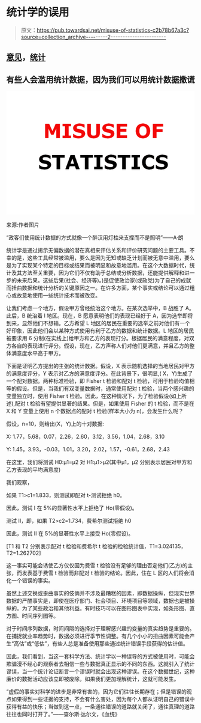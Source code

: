 # 统计学的误用

> 原文：<https://pub.towardsai.net/misuse-of-statistics-c2b78b67a3c?source=collection_archive---------2----------------------->

## [意见](https://towardsai.net/p/category/opinion)，[统计](https://towardsai.net/p/category/statistics)

## 有些人会滥用统计数据，因为我们可以用统计数据撒谎

![](img/17c179ae71f1ddbc9a5928f943b9beac.png)

来源:作者图片

“政客们使用统计数据的方式就像一个醉汉用灯柱来支撑而不是照明”——A·朗

统计学是通过揭示无偏数据的潜在真相来评估关系和评价研究问题的主要工具。不幸的是，这些工具经常被滥用，要么是因为无知或缺乏计划而被无意中滥用，要么是为了实现某个特定的目标或结果而被明显和故意地滥用。在这个大数据时代，统计及其方法至关重要，因为它们不仅有助于总结或分析数据，还能提供解释和进一步的未来后果。这些后果(社会、经济等)。)是促使政治家(或政党)为了自己的成就而扭曲数据和统计分析的关键原因之一。在许多方面，某个事实或结论可以通过粗心或故意地使用一些统计技术而被改变。

让我们考虑一个地方，假设甲方曾经统治这个地方。在某次选举中，B 战胜了 A。此后，B 统治着 l 地区。现在，B 愿意表明他们的表现已经好于 A，因为选举即将到来，显然他们不想输。乙方希望 L 地区的居民在重要的选举之前对他们有一个好印象，因此他们会以某种方式使用有利于乙方的数据和统计数据。L 地区的居民被要求用 6 分制(在实线上)给甲方和乙方的表现打分。根据居民的满意程度，对双方各自的表现进行评分。假设，现在，乙方声称人们对他们更满意，并且乙方的整体满意度水平高于甲方。

下面是证明乙方提出的主张的统计数据。假设，X 表示随机选择的当地居民对甲方的满意度评分，Y 表示对乙方的满意度评分。在此背景下，很明显,( X，Y)生成了一个配对数据。两种标准检验，即 Fisher t 检验和配对 t 检验，可用于检验均值相等的假设。但是，当我们有双变量数据时，通常使用配对 t 检验，当两个感兴趣的变量独立时，使用 Fisher t 检验。因此，在这种情况下，为了检验假设(如上所述),配对 t 检验有望提供显著的结果。但是，如果使用 Fisher 的 t 检验，而不是在 X 和 Y 变量上使用 n 个数据点的配对 t 检验(样本大小为 n)，会发生什么呢？

假设，n=10，则给出(X，Y)上的十对数据:

X: 1.77，5.68，0.07，2.26，2.60，3.12，3.56，1.04，2.68，3.10

Y: 1.45，3.93，-0.03，1.01，3.20，2.02，1.57，-0.61，2.68，2.43

在这里，我们将测试 H0:μ1=μ2 对 H1:μ1>μ2(其中μ1，μ2 分别表示居民对甲方和乙方表现的平均满意度)

我们观察，

如果 T1>c1=1.833，则测试即配对 t-测试拒绝 h0。

因此，测试 I 在 5%的显著性水平上拒绝了 Ho(零假设)。

测试 II，即，如果 T2>c2=1.734，费希尔测试拒绝 h0

因此，测试 II 在 5%的显著性水平上接受 Ho(零假设)。

[T1 和 T2 分别表示配对 t 检验和费希尔 t 检验的检验统计值，T1=3.024135，T2=1.262702]

这一事实可能会诱使乙方仅仅因为费雪 t 检验没有足够的理由否定他们(乙方)的主张，而发表基于费雪 t 检验而非配对 t 检验的结论。因此，住在 L 区的人们将会消化一个错误的事实。

虽然上述交换或歪曲事实的伎俩并不涉及最糟糕的因素，即数据操纵，但现实世界数据的严酷事实是，即使在医疗部门、社会项目、环境项目等领域，数据也是被操纵的。为了某些政治和其他利益。有时技巧可以在图形图表中实现，如条形图、直方图、时间序列图等。

对于时间序列数据，时间间隔的选择对于理解感兴趣的变量的真实趋势是重要的。在捕捉就业率趋势时，数据必须进行季节性调整。有几个小小的扭曲因素可能会产生“高估”或“低估”，有些人总是准备使用那些通过统计错误手段获得的估计值。

因此，我们看到，当这一套科学方法、统计学以一种误导的方式被使用时，可能会欺骗漫不经心的观察者去相信一些与数据真正显示的不同的东西。这就引入了统计谬误，当一个统计论证断言一个谬误时就会出现这种谬误。在这个数据世纪，这种廉价的数据活动应该立即被废除，如果我们更加理解统计，这就可能发生。

“虚假的事实对科学的进步是非常有害的，因为它们往往长期存在；但是错误的观点如果得到一些证据的支持，不会有什么害处，因为每个人都从证明自己的错误中获得有益的快乐；当做到这一点，一条通往错误的道路就关闭了，通往真理的道路往往也同时打开了。”——查尔斯·达尔文，《血统》